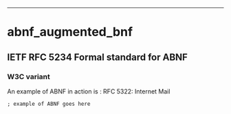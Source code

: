 ---
# abnf_augmented_bnf


## IETF RFC 5234 Formal standard for ABNF

### W3C variant 

An example of ABNF in action is : RFC 5322: Internet Mail

```abnf
; example of ABNF goes here
```